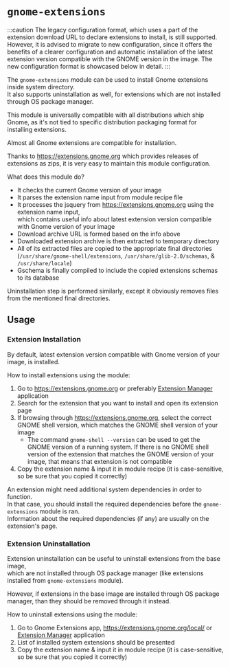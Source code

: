 # `gnome-extensions`

:::caution
The legacy configuration format, which uses a part of the extension download URL to declare extensions to install, is still supported. However, it is advised to migrate to new configuration, since it offers the benefits of a clearer configuration and automatic installation of the latest extension version compatible with the GNOME version in the image. The new configuration format is showcased below in detail.
:::

The `gnome-extensions` module can be used to install Gnome extensions inside system directory.  
It also supports uninstallation as well, for extensions which are not installed through OS package manager.

This module is universally compatible with all distributions which ship Gnome, as it's not tied to specific distribution packaging format for installing extensions.

Almost all Gnome extensions are compatible for installation.

Thanks to https://extensions.gnome.org which provides releases of extensions as zips, it is very easy to maintain this module configuration.  

What does this module do?  
- It checks the current Gnome version of your image
- It parses the extension name input from module recipe file
- It processes the jsquery from https://extensions.gnome.org using the extension name input,  
  which contains useful info about latest extension version compatible with Gnome version of your image 
- Download archive URL is formed based on the info above  
- Downloaded extension archive is then extracted to temporary directory
- All of its extracted files are copied to the appropriate final directories  
  (`/usr/share/gnome-shell/extensions`, `/usr/share/glib-2.0/schemas`, & `/usr/share/locale`)
- Gschema is finally compiled to include the copied extensions schemas to its database

Uninstallation step is performed similarly, except it obviously removes files from the mentioned final directories.

## Usage

### Extension Installation

By default, latest extension version compatible with Gnome version of your image, is installed.

How to install extensions using the module:  
1. Go to https://extensions.gnome.org or preferably [Extension Manager](https://github.com/mjakeman/extension-manager) application
2. Search for the extension that you want to install and open its extension page
3. If browsing through https://extensions.gnome.org, select the correct GNOME shell version, which matches the GNOME shell version of your image
   - The command `gnome-shell --version` can be used to get the GNOME version of a running system.
   If there is no GNOME shell version of the extension that matches the GNOME version of your image, that means that extension is not compatible
4. Copy the extension name & input it in module recipe (it is case-sensitive, so be sure that you copied it correctly)

An extension might need additional system dependencies in order to function.  
In that case, you should install the required dependencies before the `gnome-extensions` module is ran.  
Information about the required dependencies (if any) are usually on the extension's page.  

### Extension Uninstallation

Extension uninstallation can be useful to uninstall extensions from the base image,  
which are not installed through OS package manager (like extensions installed from `gnome-extensions` module).

However, if extensions in the base image are installed through OS package manager, than they should be removed through it instead.

How to uninstall extensions using the module:  
1. Go to Gnome Extensions app, https://extensions.gnome.org/local/ or [Extension Manager](https://github.com/mjakeman/extension-manager) application
2. List of installed system extensions should be presented
3. Copy the extension name & input it in module recipe (it is case-sensitive, so be sure that you copied it correctly)
